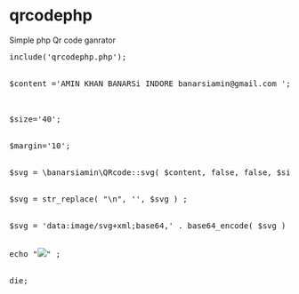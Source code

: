 # qrcodephp
Simple php Qr code ganrator
<pre>
include('qrcodephp.php');<br>

$content ='AMIN KHAN BANARSi INDORE banarsiamin@gmail.com ';<br>


$size='40';<br>

$margin='10';<br>

$svg = \banarsiamin\QRcode::svg( $content, false, false, $size, $margin ) ;<br>

$svg = str_replace( "\n", '', $svg ) ;<br>

$svg = 'data:image/svg+xml;base64,' . base64_encode( $svg ) ;<br>

echo "<img src='$svg' />" ;<br>

die;

</pre>
